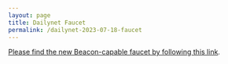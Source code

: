 ```yaml
---
layout: page
title: Dailynet Faucet
permalink: /dailynet-2023-07-18-faucet
---
```


[Please find the new Beacon-capable faucet by following this link](https://faucet.dailynet-2023-07-18.teztnets.xyz).
